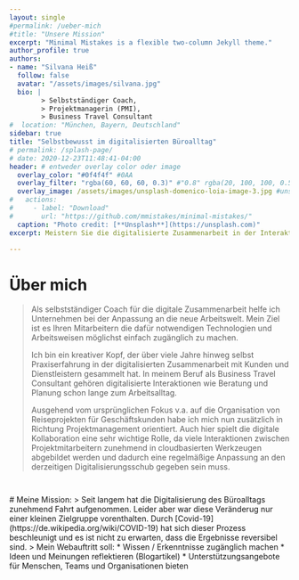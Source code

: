 ```yaml
---
layout: single
#permalink: /ueber-mich
#title: "Unsere Mission"
excerpt: "Minimal Mistakes is a flexible two-column Jekyll theme."
author_profile: true
authors:
- name: "Silvana Heiß"
  follow: false
  avatar: "/assets/images/silvana.jpg"
  bio: |
        > Selbstständiger Coach,
        > Projektmanagerin (PMI),
        > Business Travel Consultant
#  location: "München, Bayern, Deutschland"
sidebar: true
title: "Selbstbewusst im digitalisierten Büroalltag"
# permalink: /splash-page/
# date: 2020-12-23T11:48:41-04:00
header: # entweder overlay color oder image
  overlay_color: "#0f4f4f" #0AA
  overlay_filter: "rgba(60, 60, 60, 0.3)" #"0.8" rgba(20, 100, 100, 0.5), url(/assets/images/unsplash-image-2.jpg)
  overlay_image: /assets/images/unsplash-domenico-loia-image-3.jpg #unsplash-image-2.jpg
#   actions:
#     - label: "Download"
#       url: "https://github.com/mmistakes/minimal-mistakes/"
  caption: "Photo credit: [**Unsplash**](https://unsplash.com)"
excerpt: Meistern Sie die digitalisierte Zusammenarbeit in der Interaktion mit Kollegen und Kunden im Büro-, Projekt- und Meetingalltag! 

---
```


# Über mich
> Als selbstständiger Coach für die digitale Zusammenarbeit helfe ich Unternehmen bei der Anpassung an die neue Arbeitswelt. Mein Ziel ist es Ihren Mitarbeitern die dafür notwendigen Technologien und Arbeitsweisen möglichst einfach zugänglich zu machen.
>
> Ich bin ein kreativer Kopf, der über viele Jahre hinweg selbst Praxiserfahrung in der digitalisierten Zusammenarbeit mit Kunden und Dienstleistern gesammelt hat. In meinem Beruf als Business Travel Consultant gehören digitalisierte Interaktionen wie Beratung und Planung schon lange zum Arbeitsalltag.
>
> Ausgehend vom ursprünglichen Fokus v.a. auf die Organisation von Reiseprojekten für Geschäftskunden habe ich mich nun zusätzlich in Richtung Projektmanagement orientiert. Auch hier spielt die digitale Kollaboration eine sehr wichtige Rolle, da viele Interaktionen zwischen Projektmitarbeitern zunehmend in cloudbasierten Werkzeugen abgebildet werden und dadurch eine regelmäßige Anpassung an den derzeitigen Digitalisierungsschub gegeben sein muss.
<div style="margin-top: 3em;"></div>
# Meine Mission:
> Seit langem hat die Digitalisierung des Büroalltags zunehmend Fahrt aufgenommen. Leider aber war diese Veränderug nur einer kleinen Zielgruppe vorenthalten. Durch [Covid-19](https://de.wikipedia.org/wiki/COVID-19) hat sich dieser Prozess  beschleunigt und es ist nicht zu erwarten, dass die Ergebnisse reversibel sind.
> Mein Webauftritt soll:
* Wissen / Erkenntnisse zugänglich machen
* Ideen und Meinungen reflektieren (Blogartikel)
* Unterstützungsangebote für Menschen, Teams und Organisationen bieten






